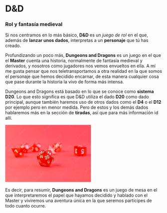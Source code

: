 # D&D 
### Rol y fantasía medieval

Si nos centramos en lo más básico, **D&D** es un *juego de rol* en el que, además de **lanzar unos dados**, interpretas a un **personaje** que tú has creado. 

Profundizando un poco más, **Dungeons and Dragons** es un juego en el que el **Master** cuenta una historia, normalmente de fantasía medieval y derivados, y nosotros como jugadores nos vemos envueltos en ella. 
A mí me gusta pensar que nos teletransportamos a otra realidad en la que somos el personaje que hemos decidido encarnar, de esta manera cualquier cosa que pase durante la historia la vivo de forma más intensa.

Dungeons and Dragons está basado en lo que se conoce como **sistema D20**. Lo que esto significa es que D&D utiliza el dado **D20** como dado principal, aunque también haremos uso de otros dados como el **D4** o el **D12** por ejemplo pero en menor medida. Pero de estos y los demás dados hablaremos más en la sección de **tiradas**, así que para más información id allí.

![dados](/docs/images/dados.jpeg)

Es decir, para resumir, **Dungeons and Dragons** es un juego de mesa en el que interpretaremos el papel que hayamos decidido y hablado con el Master y viviremos una aventura única en la que seremos partícipes de todo cuanto ocurre.